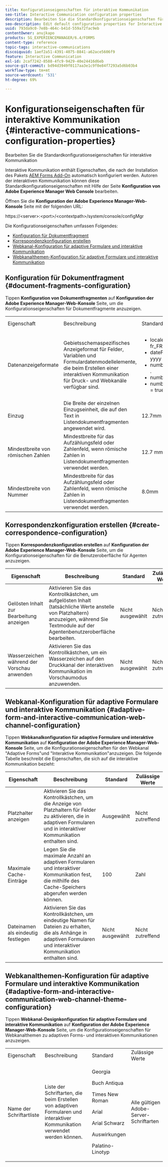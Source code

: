 ```yaml
---
title: Konfigurationseigenschaften für interaktive Kommunikation
seo-title: Interactive Communication configuration properties
description: Bearbeiten Sie die Standardkonfigurationseigenschaften für interaktive Kommunikation
seo-description: Edit default configuration properties for Interactive Communications
uuid: 793da9c0-7e8b-464c-b41d-559a72fac9eb
contentOwner: anujkapo
products: SG_EXPERIENCEMANAGER/6.4/FORMS
content-type: reference
topic-tags: interactive-communications
discoiquuid: 1aef2a51-4391-4075-8841-a62ace5606f9
feature: Interactive Communication
exl-id: 2caf7242-8588-4fc9-9429-40e24416d6eb
source-git-commit: bd94d3949f0117aa3e1c9f0e84f7293a5d6b03b4
workflow-type: tm+mt
source-wordcount: '531'
ht-degree: 69%

---
```


# Konfigurationseigenschaften für interaktive Kommunikation {#interactive-communications-configuration-properties}

Bearbeiten Sie die Standardkonfigurationseigenschaften für interaktive Kommunikation

Interaktive Kommunikation enthält Eigenschaften, die nach der Installation des Pakets [AEM Forms Add-On](/help/forms/using/installing-configuring-aem-forms-osgi.md) automatisch konfiguriert werden. Autoren der interaktiven Kommunikation können diese Standardkonfigurationseigenschaften mit Hilfe der Seite **Konfiguration von Adobe Experience Manager Web Console** bearbeiten.

Öffnen Sie die **Konfiguration der Adobe Experience Manager-Web-Konsole** Seite mit der folgenden URL:

https://&lt;server>:&lt;port>/&lt;contextpath>/system/console/configMgr

Die Konfigurationseigenschaften umfassen Folgendes:

* [Konfiguration für Dokumentfragment](#document-fragments-configuration)
* [Korrespondenzkonfiguration erstellen](#create-correspondence-configuration)
* [Webkanal-Konfiguration für adaptive Formulare und interaktive Kommunikation](#adaptive-form-and-interactive-communication-web-channel-configuration)
* [Webkanalthemen-Konfiguration für adaptive Formulare und interaktive Kommunikation](#adaptive-form-and-interactive-communication-web-channel-theme-configuration)

## Konfiguration für Dokumentfragment {#document-fragments-configuration}

Tippen **Konfiguration von Dokumentfragmenten** auf **Konfiguration der Adobe Experience Manager-Web-Konsole** Seite, um die Konfigurationseigenschaften für Dokumentfragmente anzuzeigen.

<table> 
 <tbody> 
  <tr> 
   <td>Eigenschaft</td> 
   <td>Beschreibung</td> 
   <td>Standard</td> 
   <td>Zulässige Werte</td> 
  </tr> 
  <tr> 
   <td>Datenanzeigeformate</td> 
   <td>Gebietsschemaspezifisches Anzeigeformat für Felder, Variablen und Formulardatenmodellelemente, die beim Erstellen einer interaktiven Kommunikation für Druck- und Webkanäle verfügbar sind.</td> 
   <td> 
    <ul> 
     <li>locale = en_US, de_DE, fr_FR und ja_JP</li> 
     <li>dateFormat = dd-MM-yyyy</li> 
     <li>numberDecimalSeparator = .</li> 
     <li>numberGroupSeparator = ,</li> 
     <li>numberUseGroupSeparator = true</li> 
    </ul> </td> 
   <td><p>—</p> </td> 
  </tr> 
  <tr> 
   <td>Einzug</td> 
   <td>Die Breite der einzelnen Einzugseinheit, die auf den Text in Listendokumentfragmenten angewendet wird.</td> 
   <td>12.7mm</td> 
   <td>Zahl</td> 
  </tr> 
  <tr> 
   <td>Mindestbreite von römischen Zahlen</td> 
   <td>Mindestbreite für das Aufzählungsfeld oder Zahlenfeld, wenn römische Zahlen in Listendokumentfragmenten verwendet werden. </td> 
   <td>12.7 mm</td> 
   <td>Zahl</td> 
  </tr> 
  <tr> 
   <td>Mindestbreite von Nummer</td> 
   <td>Mindestbreite für das Aufzählungsfeld oder Zahlenfeld, wenn römische Zahlen in Listendokumentfragmenten verwendet werden.</td> 
   <td>8.0mm</td> 
   <td>Zahl</td> 
  </tr> 
 </tbody> 
</table>

## Korrespondenzkonfiguration erstellen {#create-correspondence-configuration}

Tippen **Korrespondenzkonfiguration erstellen** auf **Konfiguration der Adobe Experience Manager-Web-Konsole** Seite, um die Konfigurationseigenschaften für die Benutzeroberfläche für Agenten anzuzeigen.

| Eigenschaft | Beschreibung | Standard | Zulässige Werte |
|---|---|---|---|
| Gelösten Inhalt zur Bearbeitung anzeigen | Aktivieren Sie das Kontrollkästchen, um aufgelösten Inhalt (tatsächliche Werte anstelle von Platzhaltern) anzuzeigen, während Sie Textmodule auf der Agentenbenutzeroberfläche bearbeiten. | Nicht ausgewählt | Nicht zutreffend |
| Wasserzeichen während der Vorschau anwenden | Aktivieren Sie das Kontrollkästchen, um ein Wasserzeichen auf den Druckkanal der interaktiven Kommunikation im Vorschaumodus anzuwenden. | Nicht ausgewählt | Nicht zutreffend |

## Webkanal-Konfiguration für adaptive Formulare und interaktive Kommunikation {#adaptive-form-and-interactive-communication-web-channel-configuration}

Tippen **Webkanalkonfiguration für adaptive Formulare und interaktive Kommunikation** auf **Konfiguration der Adobe Experience Manager-Web-Konsole** Seite, um die Konfigurationseigenschaften für den Webkanal &quot;Adaptive Forms&quot;und &quot;Interaktive Kommunikation&quot;anzuzeigen. Die folgende Tabelle beschreibt die Eigenschaften, die sich auf die interaktive Kommunikation bezieht:

| Eigenschaft | Beschreibung | Standard | Zulässige Werte |
|---|---|---|---|
| Platzhalter anzeigen | Aktivieren Sie das Kontrollkästchen, um die Anzeige von Platzhaltern für Felder zu aktivieren, die in adaptiven Formularen und in interaktiver Kommunikation enthalten sind. | Ausgewählt | Nicht zutreffend |
| Maximale Cache-Einträge | Legen Sie die maximale Anzahl an adaptiven Formularen und interaktiver Kommunikation fest, die mithilfe des Cache-Speichers abgerufen werden können. | 100 | Zahl |
| Dateinamen als eindeutig festlegen | Aktivieren Sie das Kontrollkästchen, um eindeutige Namen für Dateien zu erhalten, die als Anhänge in adaptiven Formularen und interaktiver Kommunikation enthalten sind. | Nicht ausgewählt | Nicht zutreffend |

## Webkanalthemen-Konfiguration für adaptive Formulare und interaktive Kommunikation {#adaptive-form-and-interactive-communication-web-channel-theme-configuration}

Tippen **Webkanal-Designkonfiguration für adaptive Formulare und interaktive Kommunikation** auf **Konfiguration der Adobe Experience Manager-Web-Konsole** Seite, um die Konfigurationseigenschaften für Webkanalthemen zu adaptiven Forms- und interaktiven Kommunikationen anzuzeigen.

<table> 
 <tbody> 
  <tr> 
   <td>Eigenschaft</td> 
   <td>Beschreibung</td> 
   <td>Standard</td> 
   <td>Zulässige Werte</td> 
  </tr> 
  <tr> 
   <td>Name der Schriftartliste</td> 
   <td>Liste der Schriftarten, die beim Erstellen von adaptiven Formularen und interaktiver Kommunikation verwendet werden können.</td> 
   <td><p>Georgia</p> <p>Buch Antiqua</p> <p>Times New Roman</p> <p>Arial</p> <p>Arial Schwarz</p> <p>Auswirkungen</p> <p>Palatino-Linotyp</p> </td> 
   <td>Alle gültigen Adobe-Server-Schriftarten</td> 
  </tr> 
 </tbody> 
</table>
